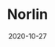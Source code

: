 ---
title: Norlin
description: Norlin is a creative modern theme with a clean design specially created for dark-theme lovers.
image: '/assets/img/projects/norlin-preview.jpg'
price: 35
home: https://jekyllthemes.io/theme/norlin-dark-blog-jekyll-theme
demo: https://norlin.netlify.app/
date: 2020-10-27
---
